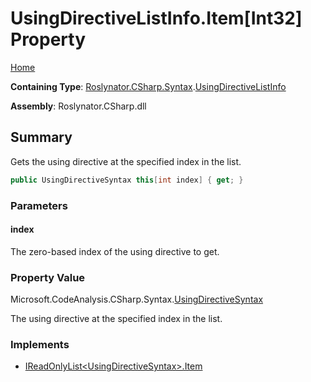 <a name="_top"></a>

# UsingDirectiveListInfo\.Item\[Int32\] Property

[Home](../../../../../README.md#_top)

**Containing Type**: [Roslynator.CSharp.Syntax](../../README.md#_top)\.[UsingDirectiveListInfo](../README.md#_top)

**Assembly**: Roslynator\.CSharp\.dll

## Summary

Gets the using directive at the specified index in the list\.

```csharp
public UsingDirectiveSyntax this[int index] { get; }
```

### Parameters

#### index

The zero\-based index of the using directive to get\. 

### Property Value

Microsoft\.CodeAnalysis\.CSharp\.Syntax\.[UsingDirectiveSyntax](https://docs.microsoft.com/en-us/dotnet/api/microsoft.codeanalysis.csharp.syntax.usingdirectivesyntax)

The using directive at the specified index in the list\.

### Implements

* [IReadOnlyList\<UsingDirectiveSyntax>.Item](https://docs.microsoft.com/en-us/dotnet/api/system.collections.generic.ireadonlylist-1.item)
